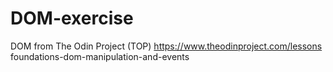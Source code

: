 # DOM-exercise

DOM from The Odin Project (TOP) 
https://www.theodinproject.com/lessons foundations-dom-manipulation-and-events